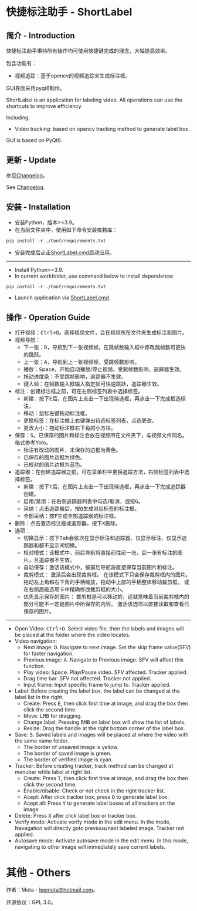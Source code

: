 # 快捷标注助手 - ShortLabel

## 简介 - Introduction
快捷标注助手秉持所有操作均可使用快捷键完成的理念，大幅提高效率。

包含功能有：
- 视频追踪：基于opencv的视频追踪来生成标注框。

GUI界面采用pyqt6制作。

ShortLabel is an application for labeling video.
All operations can use the shortcuts to improve efficiency.

Including:
- Video tracking: based on opencv tracking method to generate label box.

GUI is based on PyQt6.

## 更新 - Update
参见[Changelog](./Changelog.md)。

See [Changelog](./Changelog.md).

## 安装 - Installation
- 安装Python，版本>=3.9。
- 在当前文件夹中，使用如下命令安装依赖库：
```
pip install -r ./Conf/requirements.txt
```
- 安装完成后点击[ShortLabel.cmd](./ShortLabel.cmd)启动应用。

---

- Install Python>=3.9.
- In current workfolder, use command below to install dependence:
```
pip install -r ./Conf/requirements.txt
```
- Launch application via [ShortLabel.cmd](./ShortLabel.cmd).


## 操作 - Operation Guide
- 打开视频：<kbd>Ctrl+O</kbd>。选择视频文件，会在视频所在文件夹生成标注和图片。
- 视频导航：
    - 下一张：<kbd>D</kbd>，导航到下一张视频帧，在跳帧数输入框中修改跳帧数可更快的跳跃。
    - 上一张：<kbd>A</kbd>，导航到上一张视频帧，受跳帧数影响。
    - 播放：<kbd>Space</kbd>，开始自动播放/停止视频。受跳帧数影响，追踪器生效。
    - 拖动进度条：不受跳帧影响，追踪器不生效。
    - 键入帧：在帧数输入框输入指定帧可快速跳跃，追踪器生效。
- 标注：创建标注框之前，可在右侧标签列表中选择标签。
    - 新建：按下<kbd>E</kbd>后，在图片上点击一下出现待选框，再点击一下完成框选标注。
    - 移动：鼠标<kbd>左键</kbd>拖动标注框。
    - 更换标签：在标注框上<kbd>右键</kbd>弹出待选标签列表，点选更改。
    - 更改大小：拖动标注框右下角的小方块。
- 保存：<kbd>S</kbd>。已保存的图片和标注会放在视频所在文件夹下，与视频文件同名。格式参考Yolo。
    - 标注有改动的图片，未保存的边框为黄色。
    - 已保存的图片边框为绿色。
    - 已校对的图片边框为蓝色。
- 追踪器：在创建追踪器之前，可在菜单栏中更换追踪方法，右侧标签列表中选择标签。
    - 新建：按下<kbd>T</kbd>后，在图片上点击一下出现待选框，再点击一下完成追踪器创建。
    - 启用/禁用：在右侧追踪器列表中勾选/取消，或按<kbd>G</kbd>。
    - 采纳：点击追踪器后，按<kbd>Q</kbd>生成对应标签的标注框。
    - 全部采纳：按<kbd>F</kbd>生成全部追踪器的标注框。
- 删除：点击激活标注框或追踪器，按下<kbd>X</kbd>删除。
- 选项：
    - 切换显示：按下<kbd>Tab</kbd>会依次在显示标注和追踪器、仅显示标注、仅显示追踪器和都不显示间切换。
    - 校对模式：该模式中，前后导航将直接前往前一张、后一张有标注的图片，且追踪器不生效。
    - 自动保存：激活该模式中，按前后导航将直接保存当前图片和标注。
    - 裁剪模式：
    激活后会出现裁剪框。
    在该模式下只会保存裁剪框内的图片。
    拖动左上角和右下角的手柄缩放，拖动中上部的手柄整体移动裁剪框。
    或在右侧高级选项卡中精确修改裁剪框的大小。
    - 优先显示保存的图片：
    裁剪框是可以移动的，这就意味着当前裁剪框内的部分可能不一定是图片中所保存的内容。
    激活该选项以直接读取和查看已保存的图片。

---
- Open Video: <kbd>Ctrl+O</kbd>. Select video file, then the labels and images will be placed at the folder where the video locates.
- Video navigation:
    - Next image: <kbd>D</kbd>. Navigate to next image. Set the skip frame value(SFV) for faster navigation.
    - Previous image: <kbd>A</kbd>. Navigate to Previous image. SFV will affect this function.
    - Play video: <kbd>Space</kbd>. Play/Pause video. SFV affected. Tracker applied.
    - Drag time bar: SFV not affected. Tracker not applied.
    - Input frame: Input specific frame to jump to. Tracker applied.
- Label: Before creating the label box, the label can be changed at the label list in the right.
    - Create: Press <kbd>E</kbd>, then click first time at image, and drag the box then click the second time.
    - Move: <kbd>LMB</kbd> for dragging.
    - Change label: Pressing <kbd>RMB</kbd> on label box will show the list of labels.
    - Resize: Drag the handle at the right bottom corner of the label box.
- Save: <kbd>S</kbd>. Saved labels and images will be placed at where the video with the same name folder.
    - The border of unsaved image is yellow.
    - The border of saved image is green.
    - The border of verified image is cyan.
- Tracker: Before creating tracker, track method can be changed at menubar while label at right list.
    - Create: Press <kbd>T</kbd>, then click first time at image, and drag the box then click the second time.
    - Enable/disable: Check or not check in the right tracker list.
    - Acept: After click tracker box, press <kbd>Q</kbd> to generate label box.
    - Acept all: Press <kbd>Y</kbd> to generate label boxes of all trackers on the image.
- Delete: Press <kbd>X</kbd> after click label box or tracker box.
- Verify mode: Activate verify mode in the edit menu. In the mode, Navagation will directly goto previous/next labeled image. Tracker not applied.
- Autosave mode: Activate autosave mode in the edit menu. In this mode, navigating to other image will immediately save current labels.


# 其他 - Others
作者：Mota - leemota@hotmail.com。

开源协议：GPL 3.0。
